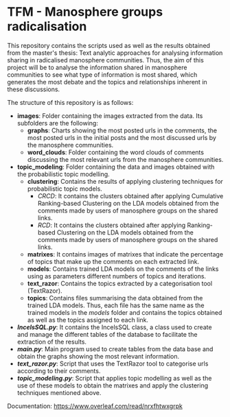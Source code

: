 # TFM - Manosphere groups radicalisation

This repository contains the scripts used as well as the results obtained from the master's thesis: Text analytic approaches for analysing information sharing in radicalised manosphere communities. Thus, the aim of this project will be to analyse the information shared in manosphere communities to see what type of information is most shared, which generates the most debate and the topics and relationships inherent in these discussions.

The structure of this repository is as follows:


- **images**: Folder containing the images extracted from the data. Its subfolders are the following:
  - **graphs**: Charts showing the most posted urls in the comments, the most posted urls in the initial posts and the most discussed urls by the manosphere communities.
  - **word_clouds**: Folder containing the word clouds of comments discussing the most relevant urls from the manosphere communities.
- **topic_modeling**: Folder containing the data and images obtained with the probabilistic topic modelling.
  - **clustering**: Contains the results of applying clustering techniques for probabilistic topic models.
      - _CRCD_: It contains the clusters obtained after applying Cumulative Ranking-based Clustering on the LDA models obtained from the comments made by users of manosphere groups on the shared links. 
      - _RCD_: It contains the clusters obtained after applying Ranking-based Clustering on the LDA models obtained from the comments made by users of manosphere groups on the shared links. 
  - **matrixes**: It contains images of matrixes that indicate the percentage of topics that make up the comments on each extracted link.
  - **models**: Contains trained LDA models on the comments of the links using as parameters different numbers of topics and iterations.
  - **text_razor**: Contains the topics extracted by a categorisation tool (TextRazor).
  - **topics**: Contains files summarising the data obtained from the trained LDA models. Thus, each file has the same name as the trained models in the _models_ folder and contains the topics obtained as well as the topics assigned to each link.
- ***IncelsSQL.py***: It contains the IncelsSQL class, a class used to create and manage the different tables of the database to facilitate the extraction of the results.
- ***main.py***: Main program used to create tables from the data base and obtain the graphs showing the most relevant information.
- ***text_razor.py***: Script that uses the TextRazor tool to categorise urls according to their comments.
- ***topic_modeling.py***: Script that applies topic modelling as well as the use of these models to obtain the matrixes and apply the clustering techniques mentioned above.

Documentation: https://www.overleaf.com/read/nrxfhtwxgrpk
